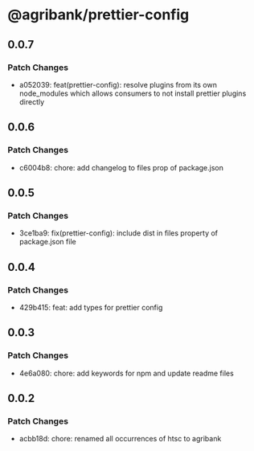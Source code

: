 # @agribank/prettier-config

## 0.0.7

### Patch Changes

- a052039: feat(prettier-config): resolve plugins from its own node_modules which allows consumers to not install prettier plugins directly

## 0.0.6

### Patch Changes

- c6004b8: chore: add changelog to files prop of package.json

## 0.0.5

### Patch Changes

- 3ce1ba9: fix(prettier-config): include dist in files property of package.json file

## 0.0.4

### Patch Changes

- 429b415: feat: add types for prettier config

## 0.0.3

### Patch Changes

- 4e6a080: chore: add keywords for npm and update readme files

## 0.0.2

### Patch Changes

- acbb18d: chore: renamed all occurrences of htsc to agribank
